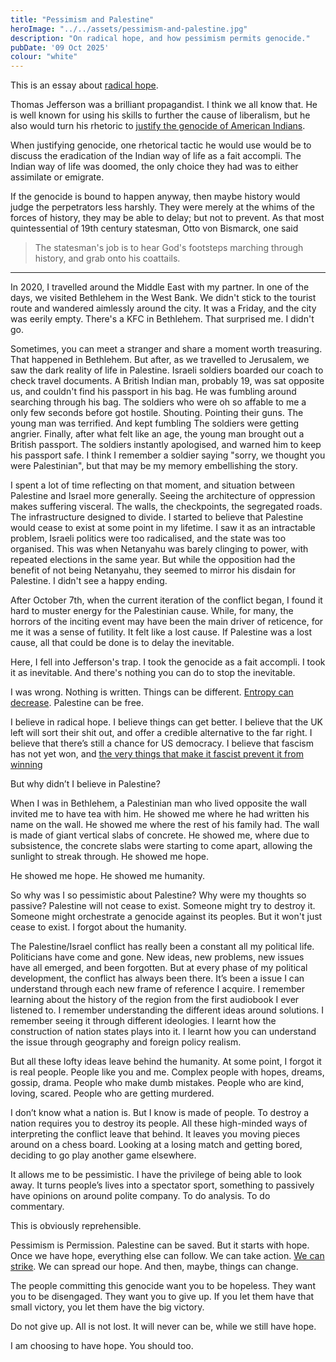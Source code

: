 ```yaml
---
title: "Pessimism and Palestine"
heroImage: "../../assets/pessimism-and-palestine.jpg"
description: "On radical hope, and how pessimism permits genocide."
pubDate: '09 Oct 2025'
colour: "white"
---
```

This is an essay about [radical hope](/essays/entropy).

Thomas Jefferson was a brilliant propagandist. I think we all know that. He is well known for using his skills to further the cause of liberalism, but he also would turn his rhetoric to [justify the genocide of American Indians](https://youtu.be/dBjQBa23cOw?si=VEq9bI413WyL70mc).

When justifying genocide, one rhetorical tactic he would use would be to discuss the eradication of the Indian way of life as a fait accompli. The Indian way of life was doomed, the only choice they had was to either assimilate or emigrate. 

If the genocide is bound to happen anyway, then maybe history would judge the perpetrators less harshly. They were merely at the whims of the forces of history, they may be able to delay; but not to prevent. As that most quintessential of 19th century statesman, Otto von Bismarck, one said 

> The statesman's job is to hear God's footsteps marching through history, and grab onto his coattails.

---

In 2020, I travelled around the Middle East with my partner. In one of the days, we visited Bethlehem in the West Bank. We didn't stick to the tourist route and wandered aimlessly around the city. It was a Friday, and the city was eerily empty. There's a KFC in Bethlehem. That surprised me. I didn't go. 

Sometimes, you can meet a stranger and share a moment worth treasuring. That happened in Bethlehem. But after, as we travelled to Jerusalem, we saw the dark reality of life in Palestine. Israeli soldiers boarded our coach to check travel documents. A British Indian man, probably 19, was sat opposite us, and couldn't find his passport in his bag. He was fumbling  around searching through his bag. The soldiers who were oh so affable to me a only few seconds before got hostile. Shouting. Pointing their guns. The young man was terrified. And kept fumbling The soldiers were getting angrier. Finally, after what felt like an age, the young man brought out a British passport. The soldiers instantly apologised, and warned him to keep his passport safe. I think I remember a soldier saying "sorry, we thought you were Palestinian", but that may be my memory embellishing the story.

I spent a lot of time reflecting on that moment, and situation between Palestine and Israel more generally. Seeing the architecture of oppression makes suffering visceral. The walls, the checkpoints, the segregated roads. The infrastructure designed to divide. I started to believe that Palestine would cease to exist at some point in my lifetime. I saw it as an intractable problem, Israeli politics were too radicalised, and the state was too organised. This was when Netanyahu was barely clinging to power, with repeated elections in the same year. But while the opposition had the benefit of not being Netanyahu, they seemed to mirror his disdain for Palestine. I didn't see a happy ending.

After October 7th, when the current iteration of the conflict began, I found it hard to muster energy for the Palestinian cause. While, for many, the horrors of the inciting event may have been the main driver of reticence, for me it was a sense of futility. It felt like a lost cause. If Palestine was a lost cause, all that could be done is to delay the inevitable.

Here, I fell into Jefferson's trap. I took the genocide as a fait accompli. I took it as inevitable. And there's nothing you can do to stop the inevitable.

I was wrong. Nothing is written. Things can be different. [Entropy can decrease](/essays/entropy). Palestine can be free.

I believe in radical hope. I believe things can get better. I believe that the UK left will sort their shit out, and offer a credible alternative to the far right. I believe that there’s still a chance for US democracy. I believe that fascism has not yet won, and [the very things that make it fascist prevent it from winning](https://acoup.blog/2024/02/23/fireside-friday-february-23-2024-on-the-military-failures-of-fascism/)

But why didn’t I believe in Palestine?

When I was in Bethlehem, a Palestinian man who lived opposite the wall invited me to have tea with him. He showed me where he had written his name on the wall. He showed me where the rest of his family had. The wall is made of giant vertical slabs of concrete. He showed me, where due to subsistence, the concrete slabs were starting to come apart, allowing the sunlight to streak through. He showed me hope.

He showed me hope. He showed me humanity.

So why was I so pessimistic about Palestine? Why were my thoughts so passive? Palestine will not cease to exist. Someone might try to destroy it. Someone might orchestrate a genocide against its peoples. But it won't just cease to exist. I forgot about the humanity.

The Palestine/Israel conflict has really been a constant all my political life. Politicians have come and gone. New ideas, new problems, new issues have all emerged, and been forgotten. But at every phase of my political development, the conflict has always been there. It’s been a issue I can understand through each new frame of reference I acquire. I remember learning about the history of the region from the first audiobook I ever listened to.  I remember understanding the different ideas around solutions. I remember seeing it through different ideologies. I learnt how the construction of nation states plays into it. I learnt how you can understand the issue through geography and foreign policy realism.

But all these lofty ideas leave behind the humanity. At some point, I forgot it is real people. People like you and me. Complex people with hopes, dreams, gossip, drama. People who make dumb mistakes. People who are kind, loving, scared. People who are getting murdered.

I don’t know what a nation is. But I know is made of people. To destroy a nation requires you to destroy its people. All these high-minded ways of interpreting the conflict leave that behind. It leaves you moving pieces around on a chess board. Looking at a losing match and getting bored, deciding to go play another game elsewhere.

It allows me to be pessimistic. I have the privilege of being able to look away. It turns people’s lives into a spectator sport, something to passively have opinions on around polite company.  To do analysis. To do commentary.

This is obviously reprehensible.

Pessimism is Permission. Palestine can be saved. But it starts with hope. Once we have hope, everything else can follow. We can take action. [We can strike](https://apnews.com/article/italy-gaza-israel-strike-rallies-disruptions-ddb543962208f4ec4ac86da38c99b9f1). We can spread our hope. And then, maybe, things can change.

The people committing this genocide want you to be hopeless. They want you to be disengaged. They want you to give up. If you let them have that small victory, you let them have the big victory.

Do not give up. All is not lost. It will never can be, while we still have hope.

I am choosing to have hope. You should too.